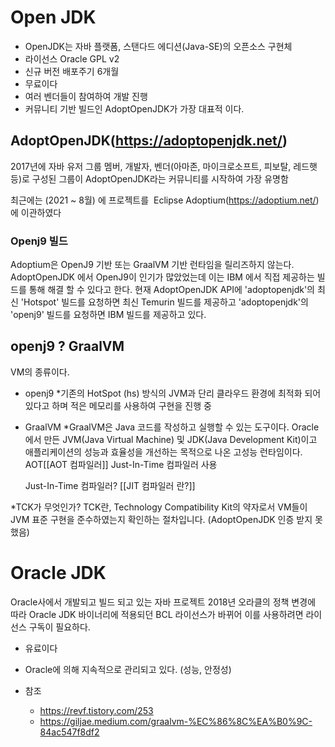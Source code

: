
# Open JDK

* OpenJDK는 자바 플랫폼, 스탠다드 에디션(Java-SE)의 오픈소스 구현체 
* 라이선스 Oracle GPL v2
* 신규 버전 배포주기 6개월 
* 무료이다 
* 여러 벤더들이 참여하여 개발 진행 
* 커뮤니티 기반 빌드인 AdoptOpenJDK가 가장 대표적 이다. 

## AdoptOpenJDK(https://adoptopenjdk.net/)

2017년에 자바 유저 그룹 멤버, 개발자, 벤더(아마존, 마이크로소프트, 피보탈, 레드햇 등)로 구성된 그룹이 AdoptOpenJDK라는 커뮤니티를 시작하여 가장 유명함 

최근에는 (2021 ~ 8월) 에  프로젝트를  Eclipse Adoptium(https://adoptium.net/)에 이관하였다 

### Openj9 빌드

Adoptium은 OpenJ9 기반 또는 GraalVM 기반 런타임을 릴리즈하지 않는다. AdoptOpenJDK 에서 OpenJ9이 인기가 많았었는데 이는 IBM 에서 직접 제공하는 빌드를 통해 해결 할 수 있다고 한다. 현재 AdoptOpenJDK API에 'adoptopenjdk'의 최신 'Hotspot' 빌드를 요청하면 최신 Temurin 빌드를 제공하고 'adoptopenjdk'의 'openj9' 빌드를 요청하면 IBM 빌드를 제공하고 있다.

## openj9  ? GraalVM

VM의 종류이다.

* openj9 
	*기존의 HotSpot (hs) 방식의 JVM과 단리 클라우드 환경에 최적화 되어 있다고 하며 
	적은 메모리를 사용하여 구현을 진행 중
* GraalVM
	*GraalVM은 Java 코드를 작성하고 실행할 수 있는 도구이다. Oracle에서 만든 JVM(Java Virtual Machine) 및 JDK(Java Development Kit)이고 애플리케이션의 성능과 효율성을 개선하는 목적으로 나온 고성능 런타임이다.
	AOT[[AOT 컴파일러]] Just-In-Time 컴파일러 사용 
	
	
  Just-In-Time 컴파일러? [[JIT 컴파일러 란?]]
	


*TCK가 무엇인가?
TCK란, Technology Compatibility Kit의 약자로서 VM들이 JVM 표준 구현을 준수하였는지 확인하는 절차입니다. (AdoptOpenJDK 인증 받지 못했음)


# Oracle JDK

 Oracle사에서 개발되고 빌드 되고 있는 자바 프로젝트 
 2018년 오라클의 정책 변경에 따라 Oracle JDK 바이너리에 적용되던 BCL 라이선스가 바뀌어 이를 사용하려면 라이선스 구독이 필요하다.

* 유료이다
* Oracle에 의해 지속적으로 관리되고 있다.  (성능, 안정성)


* 참조
	* https://revf.tistory.com/253
	* https://giljae.medium.com/graalvm-%EC%86%8C%EA%B0%9C-84ac547f8df2